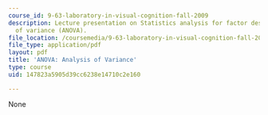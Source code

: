 ```yaml
---
course_id: 9-63-laboratory-in-visual-cognition-fall-2009
description: Lecture presentation on Statistics analysis for factor design and analysis
  of variance (ANOVA).
file_location: /coursemedia/9-63-laboratory-in-visual-cognition-fall-2009/147823a5905d39cc6238e14710c2e160_MIT9_63F09_lec10.pdf
file_type: application/pdf
layout: pdf
title: 'ANOVA: Analysis of Variance'
type: course
uid: 147823a5905d39cc6238e14710c2e160

---
```

None